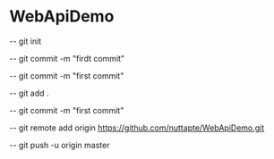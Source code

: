 # WebApiDemo
-- git init

-- git commit -m "firdt commit"

-- git commit -m "first commit"

-- git add .

-- git commit -m "first commit"

-- git remote add origin https://github.com/nuttapte/WebApiDemo.git

-- git push -u origin master
